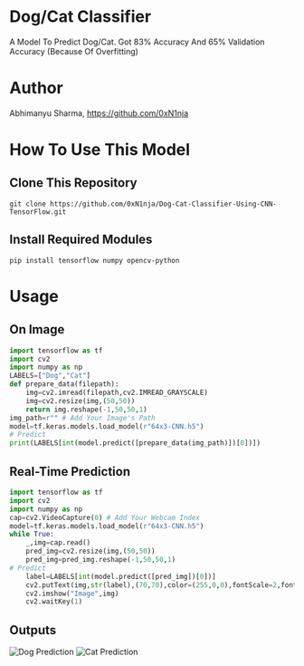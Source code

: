 # Dog/Cat Classifier
A Model To Predict Dog/Cat. Got 83% Accuracy And 65% Validation Accuracy (Because Of Overfitting)
# Author
Abhimanyu Sharma, https://github.com/0xN1nja
# How To Use This Model
## Clone This Repository
```
git clone https://github.com/0xN1nja/Dog-Cat-Classifier-Using-CNN-TensorFlow.git
```
## Install Required Modules
```
pip install tensorflow numpy opencv-python
```
# Usage
## On Image
```python
import tensorflow as tf
import cv2
import numpy as np
LABELS=["Dog","Cat"]
def prepare_data(filepath):
	img=cv2.imread(filepath,cv2.IMREAD_GRAYSCALE)
	img=cv2.resize(img,(50,50))
	return img.reshape(-1,50,50,1)
img_path=r"" # Add Your Image's Path
model=tf.keras.models.load_model(r"64x3-CNN.h5")
# Predict
print(LABELS[int(model.predict([prepare_data(img_path)])[0])])
```
## Real-Time Prediction
```python
import tensorflow as tf
import cv2
import numpy as np
cap=cv2.VideoCapture(0) # Add Your Webcam Index
model=tf.keras.models.load_model(r"64x3-CNN.h5")
while True:
    _,img=cap.read()
    pred_img=cv2.resize(img,(50,50))
    pred_img=pred_img.reshape(-1,50,50,1)
# Predict
    label=LABELS[int(model.predict([pred_img])[0])]
    cv2.putText(img,str(label),(70,70),color=(255,0,0),fontScale=2,fontFace=cv2.FONT_HERSHEY_COMPLEX)
    cv2.imshow("Image",img)
    cv2.waitKey(1)
```
## Outputs
![Dog Prediction](https://media.discordapp.net/attachments/959703182718672946/963442547965976686/unknown.png?width=804&height=670)
![Cat Prediction](https://media.discordapp.net/attachments/959703182718672946/963442558447534110/unknown.png?width=782&height=670)